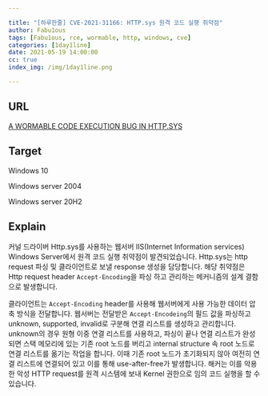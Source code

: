 ```yaml
---

title: "[하루한줄] CVE-2021-31166: HTTP.sys 원격 코드 실행 취약점"
author: Fabu1ous
tags: [Fabu1ous, rce, wormable, http, windows, cve]
categories: [1day1line]
date: 2021-05-19 14:00:00
cc: true
index_img: /img/1day1line.png

---
```




## URL

[A WORMABLE CODE EXECUTION BUG IN HTTP.SYS](https://www.zerodayinitiative.com/blog/2021/5/17/cve-2021-31166-a-wormable-code-execution-bug-in-httpsys)



## **Target**

Windows 10

Windows server 2004

Windows server 20H2



## **Explain**

커널 드라이버 Http.sys를 사용하는 웹서버 IIS(Internet Information services) Windows Server에서 원격 코드 실행 취약점이 발견되었습니다. Http.sys는 http request 파싱 및 클라이언트로 보낼 response 생성을 담당합니다. 해당 취약점은 Http request header `Accept-Encoding`을 파싱 하고 관리하는 메커니즘의 설계 결함으로 발생합니다. 

클라이언트는  `Accept-Encoding` header를 사용해 웹서버에게 사용 가능한 데이터 압축 방식을 전달합니다. 웹서버는 전달받은  `Accept-Encodeing`의 필드 값을 파싱하고 unknown, supported, invalid로 구분해 연결 리스트를 생성하고 관리합니다. unknown의 경우 원형 이중 연결 리스트를 사용하고, 파싱이 끝나 연결 리스트가 완성되면 스택 메모리에 있는 기존 root 노드를 버리고 internal structure 속 root 노드로 연결 리스트를 옮기는 작업을 합니다. 이때 기존 root 노드가 초기화되지 않아 여전히 연결 리스트에 연결되어 있고 이를 통해 use-after-free가 발생합니다. 해커는 이를 악용한 악성 HTTP request를 원격 시스템에 보내 Kernel 권한으로 임의 코드 실행을 할 수 있습니다.